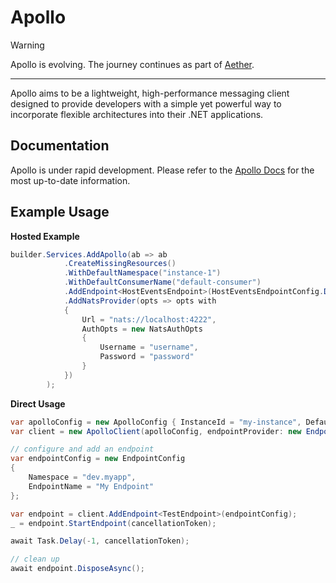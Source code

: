 # Apollo

> [!WARNING] 
Apollo is evolving. The journey continues as part of [Aether](https://github.com/rickdotnet/aether).  

---

Apollo aims to be a lightweight, high-performance messaging client designed to provide developers with a simple yet powerful way to incorporate flexible architectures into their .NET applications. 

## Documentation

Apollo is under rapid development. Please refer to the [Apollo Docs](https://apollo.rickdot.net) for the most up-to-date information.

## Example Usage

**Hosted Example**
```csharp
builder.Services.AddApollo(ab => ab
            .CreateMissingResources()
            .WithDefaultNamespace("instance-1")
            .WithDefaultConsumerName("default-consumer")
            .AddEndpoint<HostEventsEndpoint>(HostEventsEndpointConfig.Default)
            .AddNatsProvider(opts => opts with
            {
                Url = "nats://localhost:4222",
                AuthOpts = new NatsAuthOpts
                {
                    Username = "username",
                    Password = "password"
                }
            })
        );
```

**Direct Usage**
```csharp
var apolloConfig = new ApolloConfig { InstanceId = "my-instance", DefaultConsumerName = "my-consumer" };
var client = new ApolloClient(apolloConfig, endpointProvider: new EndpointProvider());

// configure and add an endpoint
var endpointConfig = new EndpointConfig
{
    Namespace = "dev.myapp",
    EndpointName = "My Endpoint"
};

var endpoint = client.AddEndpoint<TestEndpoint>(endpointConfig);
_ = endpoint.StartEndpoint(cancellationToken);

await Task.Delay(-1, cancellationToken);

// clean up
await endpoint.DisposeAsync();
```

